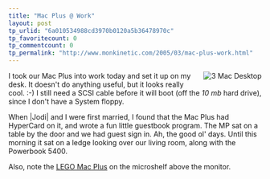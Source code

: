 ```yaml
---
title: "Mac Plus @ Work"
layout: post
tp_urlid: "6a010534988cd3970b0120a5b36478970c"
tp_favoritecount: 0
tp_commentcount: 0
tp_permalink: "http://www.monkinetic.com/2005/03/mac-plus-work.html"
---
```

<a href="http://redmonk.net/mt/mt-static/uploads/3macDesktop.jpg"><img alt="3 Mac Desktop" class="at-xid-6a010534988cd3970b0120a5b3647e970c" src="http://steveivy.typepad.com/.a/6a010534988cd3970b0120a5b3647e970c-pi" style="float:right; padding: 0 0 4px 7px;" /></a> I took our Mac Plus into work today and set it up on my desk. It doesn&#39;t do anything useful, but it looks really cool. :-) I still need a SCSI cable before it will boot (off the *10 mb* hard drive), since I don&#39;t have a System floppy.

When |Jodi| and I were first married, I found that the Mac Plus had HyperCard on it, and wrote a fun little guestbook program. The MP sat on a table by the door and we had guest sign in. Ah, the good ol&#39; days. Until this morning it sat on a ledge looking over our living room, along with the Powerbook 5400. 

Also, note the <a href="http://redmonk.net/archives/2000/09/12/lego-plus/">LEGO Mac Plus</a> on the microshelf above the monitor.
